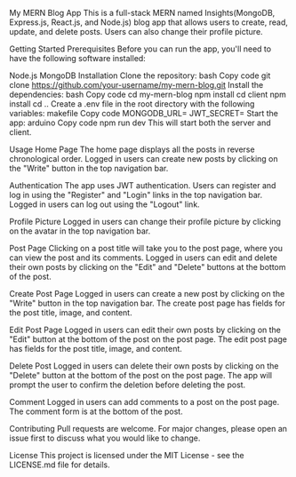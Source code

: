 My MERN Blog App
This is a full-stack MERN named Insights(MongoDB, Express.js, React.js, and Node.js) blog app that allows users to create, read, update, and delete posts. Users can also change their profile picture.

Getting Started
Prerequisites
Before you can run the app, you'll need to have the following software installed:

Node.js
MongoDB
Installation
Clone the repository:
bash
Copy code
git clone https://github.com/your-username/my-mern-blog.git
Install the dependencies:
bash
Copy code
cd my-mern-blog
npm install
cd client
npm install
cd ..
Create a .env file in the root directory with the following variables:
makefile
Copy code
MONGODB_URL=<your-mongodb-url>
JWT_SECRET=<your-jwt-secret>
Start the app:
arduino
Copy code
npm run dev
This will start both the server and client.

Usage
Home Page
The home page displays all the posts in reverse chronological order. Logged in users can create new posts by clicking on the "Write" button in the top navigation bar.

Authentication
The app uses JWT authentication. Users can register and log in using the "Register" and "Login" links in the top navigation bar. Logged in users can log out using the "Logout" link.

Profile Picture
Logged in users can change their profile picture by clicking on the avatar in the top navigation bar.

Post Page
Clicking on a post title will take you to the post page, where you can view the post and its comments. Logged in users can edit and delete their own posts by clicking on the "Edit" and "Delete" buttons at the bottom of the post.

Create Post Page
Logged in users can create a new post by clicking on the "Write" button in the top navigation bar. The create post page has fields for the post title, image, and content.

Edit Post Page
Logged in users can edit their own posts by clicking on the "Edit" button at the bottom of the post on the post page. The edit post page has fields for the post title, image, and content.

Delete Post
Logged in users can delete their own posts by clicking on the "Delete" button at the bottom of the post on the post page. The app will prompt the user to confirm the deletion before deleting the post.

Comment
Logged in users can add comments to a post on the post page. The comment form is at the bottom of the post.

Contributing
Pull requests are welcome. For major changes, please open an issue first to discuss what you would like to change.

License
This project is licensed under the MIT License - see the LICENSE.md file for details.
